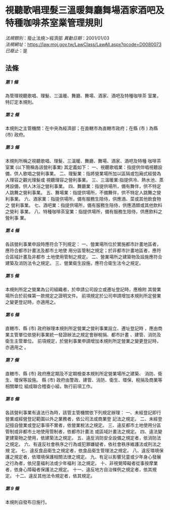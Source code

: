 # 視聽歌唱理髮三溫暖舞廳舞場酒家酒吧及特種咖啡茶室業管理規則

*法規類別*：廢止法規＞經濟部
*異動日期*：2001/01/03  
*法規網址*：https://law.moj.gov.tw/LawClass/LawAll.aspx?pcode=D0080073
*已廢止*：是


## 法條
##### 第 1 條
為管理視聽歌唱、理髮、三溫暖、舞廳、舞場、酒家、酒吧及特種咖啡茶
室業，特訂定本規則。

##### 第 2 條
本規則之主管機關：在中央為經濟部；在直轄市為直轄市政府；在縣 (市
) 為縣 (市) 政府。

##### 第 3 條
本規則所稱之視聽歌唱、理髮、三溫暖、舞廳、舞場、酒家、酒吧及特種
咖啡茶室業 (以下簡稱各該營利事業) 其定義如下：
一、視聽歌唱業：指提供伴唱視聽設備，供人歌唱之營利事業。
二、理髮業：指將營業場所加以區隔或包廂式經營為人理容之觀光理髮或
    視聽理容之營利事業。
三、三溫暖業:指提供冷、熱水池、蒸烤設備，供人沐浴之營利事業。
四、舞廳業：指提供場所，備有舞伴，供不特定人跳舞之營利事業。
五、舞場業：指提供場所，不備舞伴，供不特定人跳舞之營利事業。
六、酒家業：指提供場所，備有服務生陪侍，供應酒、菜或其他飲食物之
    營利事業。
七、酒吧業：指提供場所，備有服務生陪侍，供應酒類或其他飲料之營利
    事業。
八、特種咖啡茶室業：指提供場所，備有服務生陪侍，供應飲料之營利事
    業。


##### 第 4 條
各該營利事業申設時應符合下列規定：
一、營業場所位於實施都市計畫地區者，應符合都市計畫法及都市土地使
    用分區管制之規定；於非都市計畫地區者，應符合區域計畫及非都市
    土地使用管制之規定。
二、營業場所之建築物及設施應符合建築及消防法令之規定。
三、營業衛生設施，應符合衛生法令之規定。


##### 第 5 條
本規則所定之營業為公司組織者，於申請公司設立或遷址登記時，應檢附
其營業場所合於前條第一款規定之證明文件。
前項規定於公司申請增加本規則所定營業之變更登記時，亦適用之。

##### 第 6 條
直轄市、縣 (市) 政府辦理本規則所定營業之營利事業設立、遷址登記時
，應由商業主管單位依營利事業統一發證辦法之規定會辦稅捐、都市計畫
、建管、消防及衛生主管單位。
前項規定，於營利事業申請增加本規則所定營業之變更登記時，亦適用之
。

##### 第 7 條
直轄市、縣 (市) 政府應定期及不定期檢查本規則所定營業場所之建築、
消防、衛生、環保等設施。
縣 (市) 政府由警政、建管、消防、衛生、環保、稅捐及商業等相關單位
組成聯合稽查小組，執行前項工作。

##### 第 8 條
各該營利事業有違法行為時，該管主管機關依下列規定辦理：
一、未經登記即行營業或經營登記範圍以外之業務者，依公司法或商業登
    記法之規定。
二、未經登記擅自營業或登記事項不實者，依營業稅法之規定。
三、違反都市土地使用分區管制或非都市土地使用管制者，依都市計畫法
    或區域計畫法之規定。
四、違法變更建築物之使用，依建築法之規定。
五、違反消防安全設備之規定者，依消防法之規定。
六、有違反社會秩序之行為或犯罪嫌疑者，依社會秩序維護法或刑法之規
    定。
七、違反食品衛生之規定者，依食品衛生管理法之規定。
八、違反環境保護之規定者，依環境保護相關法律之規定。
九、有足以影響兒童或少年身心發展之行為者，依兒童福利法或少年福利
    法之規定。
十、非視覺障礙者從事按摩業者，依身心障礙者保護法之規定。
十一、違反地方自治條例之規定者，依其規定。
十二、違反其他法令規定者，依其規定。

##### 第 9 條
本規則自發布日施行。



